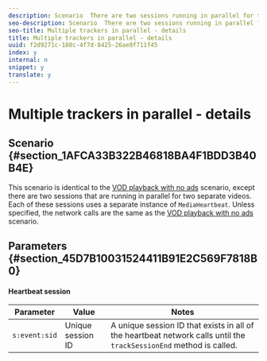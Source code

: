```yaml
---
description: Scenario  There are two sessions running in parallel for two separate videos and using two separate instances of MediaHeartbeat..
seo-description: Scenario  There are two sessions running in parallel for two separate videos and using two separate instances of MediaHeartbeat..
seo-title: Multiple trackers in parallel - details
title: Multiple trackers in parallel - details
uuid: f2d9271c-180c-4f7d-8425-26ae8f711f45
index: y
internal: n
snippet: y
translate: y
---
```


# Multiple trackers in parallel - details


## Scenario {#section_1AFCA33B322B46818BA4F1BDD3B40B4E}

This scenario is identical to the [VOD playback with no ads](r_vhl_scenarios_no-interup-comm-details-android.md#reference_32768A39661F4CDE8350B8FFE803D271) scenario, except there are two sessions that are running in parallel for two separate videos. Each of these sessions uses a separate instance of `MediaHeartbeat`. 
Unless specified, the network calls are the same as the [VOD playback with no ads](r_vhl_scenarios_no-interup-comm-details-android.md#reference_32768A39661F4CDE8350B8FFE803D271) scenario. 

## Parameters {#section_45D7B10031524411B91E2C569F7818B0}


#### Heartbeat session
| Parameter |Value |Notes |
|---|---|---|
| `s:event:sid`  |Unique session ID |A unique session ID that exists in all of the heartbeat network calls until the `trackSessionEnd` method is called.  |

